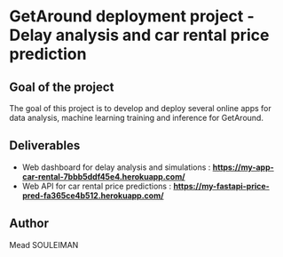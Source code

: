 # GetAround deployment project - Delay analysis and car rental price prediction


## Goal of the project

The goal of this project is to develop and deploy several online apps for data analysis, machine learning training and inference for GetAround.

## Deliverables

- Web dashboard for delay analysis and simulations : **https://my-app-car-rental-7bbb5ddf45e4.herokuapp.com/**
- Web API for car rental price predictions : **https://my-fastapi-price-pred-fa365ce4b512.herokuapp.com/**

## Author

Mead SOULEIMAN 
